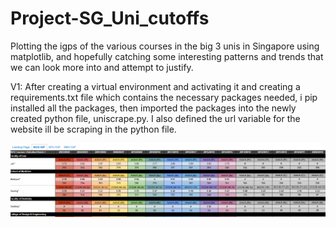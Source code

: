 # Project-SG_Uni_cutoffs
Plotting the igps of the various courses in the big 3 unis in Singapore using matplotlib, and hopefully catching some interesting patterns and trends that we can look more into and attempt to justify.

V1: After creating a virtual environment and activating it and creating a requirements.txt file which contains the necessary packages needed, i pip installed all the packages, then imported the packages into the newly created python file, uniscrape.py. I also defined the url variable for the website ill be scraping in the python file.

![alt text](image.png)